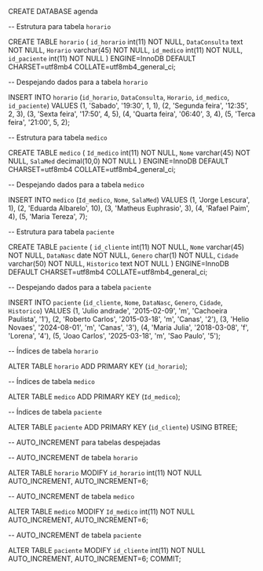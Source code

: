 CREATE DATABASE agenda


-- Estrutura para tabela `horario`


CREATE TABLE `horario` (
  `id_horario` int(11) NOT NULL,
  `DataConsulta` text NOT NULL,
  `Horario` varchar(45) NOT NULL,
  `id_medico` int(11) NOT NULL,
  `id_paciente` int(11) NOT NULL
) ENGINE=InnoDB DEFAULT CHARSET=utf8mb4 COLLATE=utf8mb4_general_ci;


-- Despejando dados para a tabela `horario`


INSERT INTO `horario` (`id_horario`, `DataConsulta`, `Horario`, `id_medico`, `id_paciente`) VALUES
(1, 'Sabado', '19:30', 1, 1),
(2, 'Segunda feira', '12:35', 2, 3),
(3, 'Sexta feira', '17:50', 4, 5),
(4, 'Quarta feira', '06:40', 3, 4),
(5, 'Terca feira', '21:00', 5, 2);




-- Estrutura para tabela `medico`


CREATE TABLE `medico` (
  `Id_medico` int(11) NOT NULL,
  `Nome` varchar(45) NOT NULL,
  `SalaMed` decimal(10,0) NOT NULL
) ENGINE=InnoDB DEFAULT CHARSET=utf8mb4 COLLATE=utf8mb4_general_ci;


-- Despejando dados para a tabela `medico`


INSERT INTO `medico` (`Id_medico`, `Nome`, `SalaMed`) VALUES
(1, 'Jorge Lescura', 1),
(2, 'Eduarda Albarelo', 10),
(3, 'Matheus Euphrasio', 3),
(4, 'Rafael Paim', 4),
(5, 'Maria Tereza', 7);




-- Estrutura para tabela `paciente`


CREATE TABLE `paciente` (
  `id_cliente` int(11) NOT NULL,
  `Nome` varchar(45) NOT NULL,
  `DataNasc` date NOT NULL,
  `Genero` char(1) NOT NULL,
  `Cidade` varchar(50) NOT NULL,
  `Historico` text NOT NULL
) ENGINE=InnoDB DEFAULT CHARSET=utf8mb4 COLLATE=utf8mb4_general_ci;


-- Despejando dados para a tabela `paciente`


INSERT INTO `paciente` (`id_cliente`, `Nome`, `DataNasc`, `Genero`, `Cidade`, `Historico`) VALUES
(1, 'Julio andrade', '2015-02-09', 'm', 'Cachoeira Paulista', '1'),
(2, 'Roberto Carlos', '2015-03-18', 'm', 'Canas', '2'),
(3, 'Helio Novaes', '2024-08-01', 'm', 'Canas', '3'),
(4, 'Maria Julia', '2018-03-08', 'f', 'Lorena', '4'),
(5, 'Joao Carlos', '2025-03-18', 'm', 'Sao Paulo', '5');


-- Índices de tabela `horario`

ALTER TABLE `horario`
  ADD PRIMARY KEY (`id_horario`);


-- Índices de tabela `medico`

ALTER TABLE `medico`
  ADD PRIMARY KEY (`Id_medico`);


-- Índices de tabela `paciente`

ALTER TABLE `paciente`
  ADD PRIMARY KEY (`id_cliente`) USING BTREE;


-- AUTO_INCREMENT para tabelas despejadas



-- AUTO_INCREMENT de tabela `horario`

ALTER TABLE `horario`
  MODIFY `id_horario` int(11) NOT NULL AUTO_INCREMENT, AUTO_INCREMENT=6;


-- AUTO_INCREMENT de tabela `medico`

ALTER TABLE `medico`
  MODIFY `Id_medico` int(11) NOT NULL AUTO_INCREMENT, AUTO_INCREMENT=6;


-- AUTO_INCREMENT de tabela `paciente`

ALTER TABLE `paciente`
  MODIFY `id_cliente` int(11) NOT NULL AUTO_INCREMENT, AUTO_INCREMENT=6;
COMMIT;


